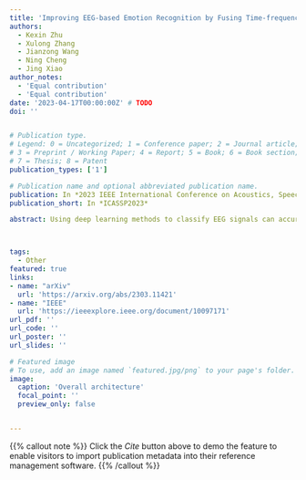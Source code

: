 ```yaml
---
title: 'Improving EEG-based Emotion Recognition by Fusing Time-frequency And Spatial Representations'
authors:
  - Kexin Zhu
  - Xulong Zhang
  - Jianzong Wang
  - Ning Cheng
  - Jing Xiao 
author_notes:
  - 'Equal contribution'
  - 'Equal contribution'
date: '2023-04-17T00:00:00Z' # TODO
doi: ''


# Publication type.
# Legend: 0 = Uncategorized; 1 = Conference paper; 2 = Journal article;
# 3 = Preprint / Working Paper; 4 = Report; 5 = Book; 6 = Book section;
# 7 = Thesis; 8 = Patent
publication_types: ['1']

# Publication name and optional abbreviated publication name.
publication: In *2023 IEEE International Conference on Acoustics, Speech and Signal Processing*
publication_short: In *ICASSP2023*

abstract: Using deep learning methods to classify EEG signals can accurately identify people's emotions. However, existing studies have rarely considered the application of the information in another domain's representations to feature selection in the time-frequency domain. We propose a classification network of EEG signals based on the cross-domain feature fusion method, which makes the network more focused on the features most related to brain activities and thinking changes by using the multi-domain attention mechanism. In addition, we propose a two-step fusion method and apply these methods to the EEG emotion recognition network. Experimental results show that our proposed network, which combines multiple representations in the time-frequency domain and spatial domain, outperforms previous methods on public datasets and achieves state-of-the-art at present.



tags:
  - Other
featured: true
links:
- name: "arXiv"
  url: 'https://arxiv.org/abs/2303.11421'
- name: "IEEE"
  url: 'https://ieeexplore.ieee.org/document/10097171'
url_pdf: ''
url_code: ''
url_poster: ''
url_slides: ''

# Featured image
# To use, add an image named `featured.jpg/png` to your page's folder.
image:
  caption: 'Overall architecture'
  focal_point: ''
  preview_only: false


---
```


{{% callout note %}}
Click the _Cite_ button above to demo the feature to enable visitors to import publication metadata into their reference management software.
{{% /callout %}}


